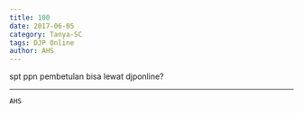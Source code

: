 ```yaml
---
title: 100
date: 2017-06-05
category: Tanya-SC
tags: DJP Online
author: AHS
---
```


spt ppn pembetulan bisa lewat djponline?

---



`AHS`
